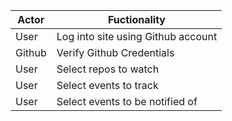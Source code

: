 Actor   |           Fuctionality
--------|--------------------------------------
User    | Log into site using Github account
Github  | Verify Github Credentials
User    | Select repos to watch
User    | Select events to track
User    | Select events to be notified of
